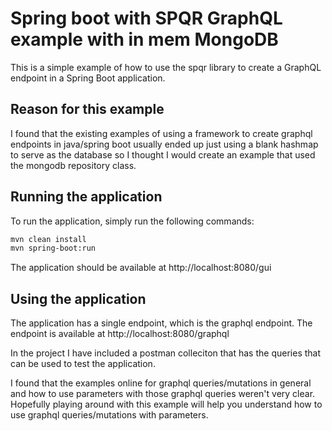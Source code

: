 # Spring boot with SPQR GraphQL example with in mem MongoDB

This is a simple example of how to use the spqr library to create a GraphQL endpoint in a Spring Boot application.

## Reason for this example

I found that the existing examples of using a framework to create graphql endpoints in java/spring boot usually ended up just using a blank hashmap to serve as the database so I thought I would create an example that used the mongodb repository class.

## Running the application

To run the application, simply run the following commands:

```bash 
mvn clean install
mvn spring-boot:run 
``` 

The application should be available at http://localhost:8080/gui

## Using the application

The application has a single endpoint, which is the graphql endpoint.  The endpoint is available at http://localhost:8080/graphql

In the project I have included a postman colleciton that has the queries that can be used to test the application.

I found that the examples online for graphql queries/mutations in general and how to use parameters with those graphql queries weren't very clear.  Hopefully playing around with this example will help you understand how to use graphql queries/mutations with parameters.
